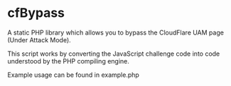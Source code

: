 # cfBypass
A static PHP library which allows you to bypass the CloudFlare UAM page (Under Attack Mode). 

This script works by converting the JavaScript challenge code into code understood by the PHP compiling engine. 

Example usage can be found in example.php
